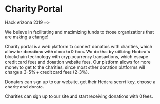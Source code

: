# Charity Portal
Hack Arizona 2019 ~>

We believe in facilitating and maximizing funds to those organizations that are making a change! 

Charity portal is a web platform to connect donators with charities, which allow for donations with close to 0 fees. We do that by utilizing Hedera's blockchain technology with cryptocurrency transactions, which escape credit card fees and donation website fees. Our platform allows for more money to get to the charities, since most other donation platforms will charge a 3-5% + credit card fees (2-3%).

Donators can sign up to our website, get their Hedera secret key, choose a charity and donate.

Charities can sign up to our site and start receiving donations with 0 fees.
